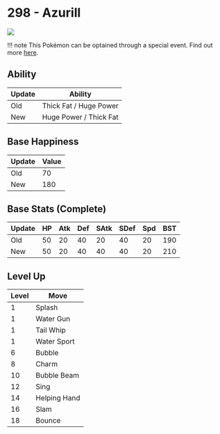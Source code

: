 # 298 - Azurill
![][298]

!!! note
    This Pokémon can be optained through a special event. Find out more [here](../../special_events/#baby-pokemon-egg-gift).

## Ability

Update | Ability
---    | ---
Old    | Thick Fat / Huge Power
New    | Huge Power / Thick Fat

## Base Happiness

Update | Value
---    | ---
Old    | 70
New    | 180

## Base Stats (Complete)

Update | HP | Atk | Def | SAtk | SDef | Spd | BST
---    | ---| --- | --- | ---  | ---  | --- | ---
Old    | 50 |  20 |  40 |  20  |  40  |  20  |  190
New    | 50 |  20 |  40 |  40  |  40  |  20  |  210

## Level Up

Level | Move
---   | ---
  1   | Splash
  1   | Water Gun
  1   | Tail Whip
  1   | Water Sport
  6   | Bubble
  8   | Charm
 10   | Bubble Beam
 12   | Sing
 14   | Helping Hand
 16   | Slam
 18   | Bounce



[298]: ../img/pokemon/298.png

